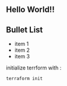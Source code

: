 ## Hello World!!

## Bullet List
- item 1
- item 2
- item 3

initialize terrform with
: 
```
terraform init
```